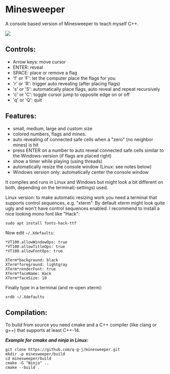 # Minesweeper

A console based version of Minesweeper to teach myself C++.

![](https://github.com/q-g-j/minesweeper/blob/master/images/game_small.jpg?raw=true)

## Controls:
- Arrow keys:    move cursor
- ENTER:         reveal
- SPACE:         place or remove a flag
- 'f' or 'F':    let the computer place the flags for you
- 'r' or 'R':    trigger auto revealing (after placing flags)
- 's' or 'S':    automatically place flags, auto reveal and repeat recursively
- 'c' or 'C':    toggle cursor jump to opposite edge on or off
- 'q' or 'Q':    quit

## Features:
- small, medium, large and custom size
- colored numbers, flags and mines.
- auto revealing of connected safe cells when a "zero" (no neighbor mines) is hit
- press ENTER on a number to auto reveal connected safe cells similar to the Windows-version (if flags are placed right)
- show a timer while playing (using threads)
- automatically resize the console window (Linux: see notes below)
- Windows version only: automatically center the console window

It compiles and runs in Linux and Windows but might look a bit different on both, depending on the terminal(-settings) used.

Linux version: to make automatic resizing work you need a terminal that supports control sequences, e.g. "xterm".
By default xterm might look quite ugly and won't have control sequences enabled. I recommend to install a nice looking mono font like "Hack":
```
sudo apt install fonts-hack-ttf
```
Now edit ```~/.Xdefaults```:
```
*VT100.allowWindowOps: true
*VT100.allowTitleOps: true
*VT100.allowFontOps: true

XTerm*background: black
XTerm*foreground: lightgray
XTerm*renderFont: true
XTerm*faceName: Hack
XTerm*faceSize: 10
```

Finally type in a terminal (and re-open xterm):
```
xrdb ~/.Xdefaults
```

## Compilation:

To build from source you need cmake and a C++ compiler (like clang or g++) that supports at least C++-14.

***Example for cmake and ninja in Linux:***

```
git clone https://github.com/q-g-j/minesweeper.git
mkdir -p minesweeper/build
cd minesweeper/build
cmake -G "Ninja" ..
cmake --build .
```
